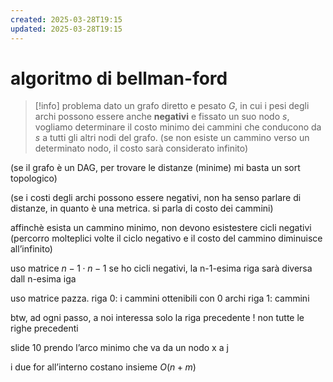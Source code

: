 ```yaml
---
created: 2025-03-28T19:15
updated: 2025-03-28T19:15
---
```

# algoritmo di bellman-ford
>[!info] problema
>dato un grafo diretto e pesato $G$, in cui i pesi degli archi possono essere anche **negativi** e fissato un suo nodo $s$, vogliamo determinare il costo minimo dei cammini che conducono da $s$ a tutti gli altri nodi del grafo. (se non esiste un cammino verso un determinato nodo, il costo sarà considerato infinito)

(se il grafo è un DAG, per trovare le distanze (minime) mi basta un sort topologico)

(se i costi degli archi possono essere negativi, non ha senso parlare di distanze, in quanto è una metrica. si parla di costo dei cammini)

affinchè esista un cammino minimo, non devono esistestere cicli negativi (percorro molteplici volte il ciclo negativo e il costo del cammino diminuisce all’infinito)




uso matrice $n-1 \cdot n-1$
se ho cicli negativi, la n-1-esima riga sarà diversa dall n-esima iga 

uso matrice pazza. riga 0: i cammini ottenibili con 0 archi
riga 1: cammini 

btw, ad ogni passo, a noi interessa solo la riga precedente ! non tutte le righe precedenti


slide 10
prendo l’arco minimo che va da un nodo x a j


i due for all’interno costano insieme $O(n+m)$
